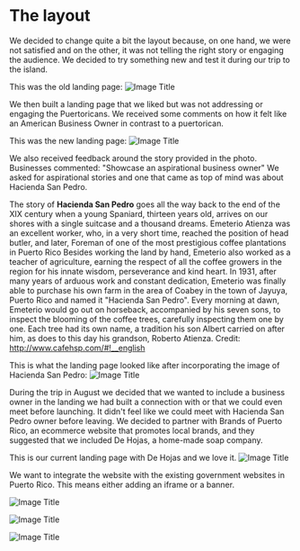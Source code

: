# The layout

We decided to change quite a bit the layout because, on one hand, we were not satisfied and on the other, it was not telling the right story or engaging the audience.
We decided to try something new and test it during our trip to the island.

This was the old landing page:
![Image Title](http://cl.ly/XC6X/landing.jpg)


We then built a landing page that we liked but was not addressing or engaging the Puertoricans. We received some comments on how it felt like an American Business Owner in contrast to a puertorican.

This was the new landing page:
![Image Title](http://cl.ly/X7iK/Screen%20Shot%202014-07-31%20at%2012.37.54%20PM.png)


We also received feedback around the story provided in the photo. Businesses commented: "Showcase an aspirational business owner"  We asked for aspirational stories and one that came as top of mind was about Hacienda San Pedro.

The story of **Hacienda San Pedro** goes all the way back to the end of the XIX century when a young Spaniard, thirteen years old, arrives on our shores with a single suitcase and a thousand dreams. Emeterio Atienza was an excellent worker, who, in a very short time, reached the position of head butler, and later,
Foreman of one of the most prestigious coffee plantations in Puerto Rico
Besides working the land by hand, Emeterio also worked as a teacher of agriculture, earning the respect of all the coffee growers in the region for his innate wisdom, perseverance and kind heart. In 1931, after many years of arduous work and constant dedication, Emeterio was finally able to purchase his own farm in the area of Coabey in the town of Jayuya, Puerto Rico and named it "Hacienda San Pedro". Every morning at dawn, Emeterio would go out on horseback, accompanied by his seven sons, to inspect the blooming of the coffee trees, carefully inspecting them one by one. Each tree had its own name, a tradition his son Albert carried on after him, as does to this day his grandson, Roberto Atienza.
Credit: http://www.cafehsp.com/#!__english

This is what the landing page looked like after incorporating the image of Hacienda San Pedro:
![Image Title](http://cl.ly/X8Hl/shot-20140820-1515-r7ep48-0.jpeg)

During the trip in August we decided that we wanted to include a business owner in the landing we had built a connection with or that we could even meet before launching. It didn't feel like we could meet with Hacienda San Pedro owner before leaving.
We decided to partner with Brands of Puerto Rico, an ecommerce website that promotes local brands, and they suggested that we included De Hojas, a home-made soap company.

This is our current landing page with De Hojas and we love it.
![Image Title](http://cl.ly/XkN5/RSSIKtzW4jZF50Ok.png)


We want to integrate the website with the existing government websites in Puerto Rico. This means either adding an iframe or a banner.


![Image Title](http://cl.ly/XkPl/espanol_728x90.png)

![Image Title](http://cl.ly/XkIr/espanol_300x250.png)

![Image Title](http://cl.ly/Xk4S/espanol_292x902.png)
